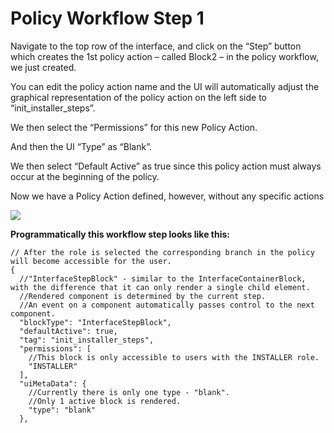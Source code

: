 # Policy Workflow Step 1

Navigate to the top row of the interface, and click on the “Step” button which creates the 1st policy action – called Block2 – in the policy workflow, we just created.

You can edit the policy action name and the UI will automatically adjust the graphical representation of the policy action on the left side to “init\_installer\_steps”.

We then select the “Permissions” for this new Policy Action.

And then the UI “Type” as “Blank”.

We then select “Default Active” as true since this policy action must always occur at the beginning of the policy.

Now we have a Policy Action defined, however, without any specific actions

![](../../../../.gitbook/assets/PW\_image\_7.png)

**Programmatically this workflow step looks like this:**

```
// After the role is selected the corresponding branch in the policy will become accessible for the user.
{
  //"InterfaceStepBlock" - similar to the InterfaceContainerBlock, with the difference that it can only render a single child element.
  //Rendered component is determined by the current step.
  //An event on a component automatically passes control to the next component.
  "blockType": "InterfaceStepBlock",
  "defaultActive": true,
  "tag": "init_installer_steps",
  "permissions": [
    //This block is only accessible to users with the INSTALLER role.
    "INSTALLER"
  ],
  "uiMetaData": {
    //Currently there is only one type - "blank".
    //Only 1 active block is rendered.
    "type": "blank"
  },
```
